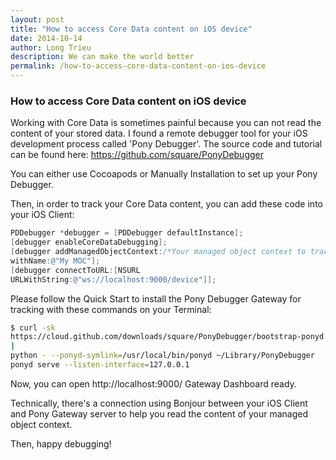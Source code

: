 ```yaml
---
layout: post
title: "How to access Core Data content on iOS device"
date: 2014-10-14
author: Long Trieu
description: We can make the world better
permalink: /how-to-access-core-data-content-on-ios-device
---
```


### How to access Core Data content on iOS device

Working with Core Data is sometimes painful because you can not read the content of your stored data. I found a remote debugger tool for your iOS development process called 'Pony Debugger'. The source code and tutorial can be found here: https://github.com/square/PonyDebugger

You can either use Cocoapods or Manually Installation to set up your Pony Debugger.

Then, in order to track your Core Data content, you can add these code into your iOS Client:

``` objective-c
PDDebugger *debugger = [PDDebugger defaultInstance];
[debugger enableCoreDataDebugging];
[debugger addManagedObjectContext:/*Your managed object context to track*/
withName:@"My MOC"];
[debugger connectToURL:[NSURL
URLWithString:@"ws://localhost:9000/device"]];
```

Please follow the Quick Start to install the Pony Debugger Gateway for tracking with these commands on your Terminal:

``` bash
$ curl -sk
https://cloud.github.com/downloads/square/PonyDebugger/bootstrap-ponyd.py
|
python - --ponyd-symlink=/usr/local/bin/ponyd ~/Library/PonyDebugger
ponyd serve --listen-interface=127.0.0.1
```

Now, you can open http://localhost:9000/ Gateway Dashboard ready.

Technically, there's a connection using Bonjour between your iOS Client and Pony Gateway server to help you read the content of your managed object context.

Then, happy debugging!
